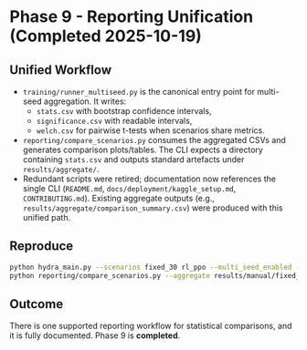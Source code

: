 # Phase 9 - Reporting Unification (Completed 2025-10-19)

## Unified Workflow
- `training/runner_multiseed.py` is the canonical entry point for multi-seed aggregation. It writes:
  - `stats.csv` with bootstrap confidence intervals,
  - `significance.csv` with readable intervals,
  - `welch.csv` for pairwise t-tests when scenarios share metrics.
- `reporting/compare_scenarios.py` consumes the aggregated CSVs and generates comparison plots/tables. The CLI expects a directory containing `stats.csv` and outputs standard artefacts under `results/aggregate/`.
- Redundant scripts were retired; documentation now references the single CLI (`README.md`, `docs/deployment/kaggle_setup.md`, `CONTRIBUTING.md`). Existing aggregate outputs (e.g., `results/aggregate/comparison_summary.csv`) were produced with this unified path.

## Reproduce
```bash
python hydra_main.py --scenarios fixed_30 rl_ppo --multi_seed_enabled --seeds 42 52 62 --output_root results/manual
python reporting/compare_scenarios.py --aggregate results/manual/fixed_30_aggregate
```

## Outcome
There is one supported reporting workflow for statistical comparisons, and it is fully documented. Phase 9 is **completed**.
